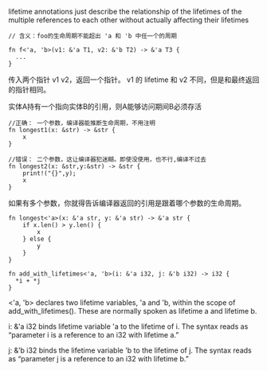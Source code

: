 

lifetime annotations just describe the relationship of the lifetimes of the multiple references to each other without
actually affecting their lifetimes



```
// 含义：foo的生命周期不能超出 'a 和 'b 中任一个的周期

fn f<'a, 'b>(v1: &'a T1, v2: &'b T2) -> &'a T3 {
  ...
}
```
传入两个指针 v1 v2，返回一个指针。
v1 的 lifetime 和 v2 不同，但是和最终返回的指针相同。


实体A持有一个指向实体B的引用，则A能够访问期间B必须存活

```
//正确： 一个参数，编译器能推断生命周期，不用注明 
fn longest1(x: &str) -> &str {
    x
}
 
//错误： 二个参数，这让编译器犯迷糊。即使没使用，也不行,编译不过去
fn longest2(x: &str,y:&str) -> &str {
    print!("{}",y);
    x
}
```
如果有多个参数，你就得告诉编译器返回的引用是跟着哪个参数的生命周期。
```
fn longest<'a>(x: &'a str, y: &'a str) -> &'a str {
    if x.len() > y.len() {
        x
    } else {
        y
    }
}
```




```
fn add_with_lifetimes<'a, 'b>(i: &'a i32, j: &'b i32) -> i32 {
  *i + *j
}
```

<'a, 'b> declares two lifetime variables, 'a and 'b, within the scope of add_with_lifetimes(). These are normally spoken as lifetime a and lifetime b.

i: &'a i32 binds lifetime variable 'a to the lifetime of i. The syntax reads as “parameter i is a reference to an i32 with lifetime a.”

j: &'b i32 binds the lifetime variable 'b to the lifetime of j. The syntax reads as “parameter j is a reference to an i32 with lifetime b.”